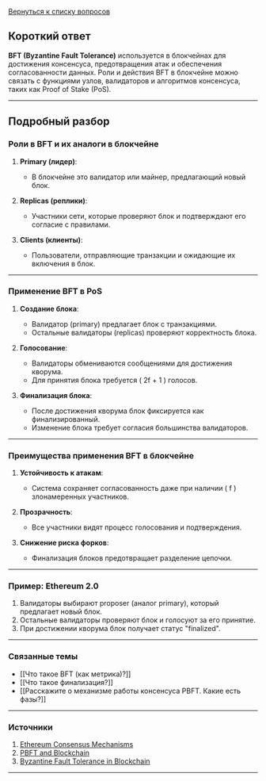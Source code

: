 [Вернуться к списку вопросов](3.%20Список%20вопросов)
## Короткий ответ

**BFT (Byzantine Fault Tolerance)** используется в блокчейнах для достижения консенсуса, предотвращения атак и обеспечения согласованности данных. Роли и действия BFT в блокчейне можно связать с функциями узлов, валидаторов и алгоритмов консенсуса, таких как Proof of Stake (PoS).

---

## Подробный разбор

### Роли в BFT и их аналоги в блокчейне

1. **Primary (лидер)**:
   - В блокчейне это валидатор или майнер, предлагающий новый блок.

2. **Replicas (реплики)**:
   - Участники сети, которые проверяют блок и подтверждают его согласие с правилами.

3. **Clients (клиенты)**:
   - Пользователи, отправляющие транзакции и ожидающие их включения в блок.

---

### Применение BFT в PoS

1. **Создание блока**:
   - Валидатор (primary) предлагает блок с транзакциями.
   - Остальные валидаторы (replicas) проверяют корректность блока.

2. **Голосование**:
   - Валидаторы обмениваются сообщениями для достижения кворума.
   - Для принятия блока требуется \( 2f + 1 \) голосов.

3. **Финализация блока**:
   - После достижения кворума блок фиксируется как финализированный.
   - Изменение блока требует согласия большинства валидаторов.

---

### Преимущества применения BFT в блокчейне

1. **Устойчивость к атакам**:
   - Система сохраняет согласованность даже при наличии \( f \) злонамеренных участников.

2. **Прозрачность**:
   - Все участники видят процесс голосования и подтверждения.

3. **Снижение риска форков**:
   - Финализация блоков предотвращает разделение цепочки.

---

### Пример: Ethereum 2.0

1. Валидаторы выбирают proposer (аналог primary), который предлагает новый блок.
2. Остальные валидаторы проверяют блок и голосуют за его принятие.
3. При достижении кворума блок получает статус "finalized".

---

### Связанные темы

- [[Что такое BFT (как метрика)?]]
- [[Что такое финализация?]]
- [[Расскажите о механизме работы консенсуса PBFT. Какие есть фазы?]]

---

### Источники

1. [Ethereum Consensus Mechanisms](https://ethereum.org/en/developers/docs/consensus-mechanisms/)
2. [PBFT and Blockchain](https://cointelegraph.com/explained/practical-byzantine-fault-tolerance-explained)
3. [Byzantine Fault Tolerance in Blockchain](https://jepsen.io/)

---